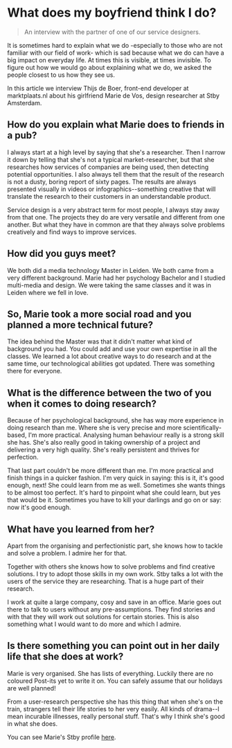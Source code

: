 # What does my boyfriend think I do?

> An interview with the partner of one of our service designers.

It is sometimes hard to explain what we do -especially to those who are not familiar with our field of work- which is sad because what we do can have a big impact on everyday life. At times this is visible, at times invisible. To figure out how we would go about explaining what we do, we asked the people closest to us how they see us.

In this article we interview Thijs de Boer, front-end developer at marktplaats.nl about his girlfriend Marie de Vos, design researcher at Stby Amsterdam.  

## How do you explain what Marie does to friends in a pub?

I always start at a high level by saying that she's a researcher. Then I narrow it down by telling that she's not a typical market-researcher, but that she researches how services of companies are being used, then detecting potential opportunities. I also always tell them that the result of the research is not a dusty, boring report of sixty pages. The results are always presented visually in videos or infographics--something creative that will translate the research to their customers in an understandable product.

Service design is a very abstract term for most people, I always stay away from that one. The projects they do are very versatile and different from one another. But what they have in common are that they always solve problems creatively and find ways to improve services.  

## How did you guys meet?

We both did a media technology Master in Leiden. We both came from a very different background. Marie had her psychology Bachelor and I studied multi-media and design. We were taking the same classes and it was in Leiden where we fell in love.

## So, Marie took a more social road and you planned a more technical future?

The idea behind the Master was that it didn't matter what kind of background you had. You could add and use your own expertise in all the classes. We learned a lot about creative ways to do research and at the same time, our technological abilities got updated. There was something there for everyone.

## What is the difference between the two of you when it comes to doing research?

Because of her psychological background, she has way more experience in doing research than me. Where she is very precise and more scientifically-based, I'm more practical. Analysing human behaviour really is a strong skill she has. She's also really good in taking ownership of a project and delivering a very high quality. She's really persistent and thrives for perfection.

That last part couldn't be more different than me. I'm more practical and finish things in a quicker fashion. I'm very quick in saying: this is it, it's good enough, next! She could learn from me as well. Sometimes she wants things to be almost too perfect. It's hard to pinpoint what she could learn, but yes that would be it. Sometimes you have to kill your darlings and go on or say: now it's good enough.

## What have you learned from her?

Apart from the organising and perfectionistic part, she knows how to tackle and solve a problem. I admire her for that.

Together with others she knows how to solve problems and find creative solutions. I try to adopt those skills in my own work. Stby talks a lot with the users of the service they are researching. That is a huge part of their research.

I work at quite a large company, cosy and save in an office. Marie goes out there to talk to users without any pre-assumptions. They find stories and with that they will work out solutions for certain stories. This is also something what I would want to do more and which I admire.      
## Is there something you can point out in her daily life that she does at work?  

Marie is very organised. She has lists of everything. Luckily there are no coloured Post-its yet to write it on. You can safely assume that our holidays are well planned!   

From a user-research perspective she has this thing that when she's on the train, strangers tell their life stories to her very easily. All kinds of drama--I mean incurable illnesses, really personal stuff. That's why I think she's good in what she does.  

You can see Marie's Stby profile [here](http://www.stby.eu/2010/02/22/marie-de-vos/).
